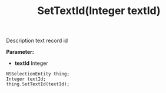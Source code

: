 ﻿---
uid: crmscript_ref_NSSelectionEntity_SetTextId
title: SetTextId(Integer textId)
intellisense: NSSelectionEntity.SetTextId
keywords: NSSelectionEntity, GetTextId
so.topic: reference
---

Description text record id

**Parameter:** 
 - **textId** Integer

```crmscript
NSSelectionEntity thing;
Integer textId;
thing.SetTextId(textId);
```

